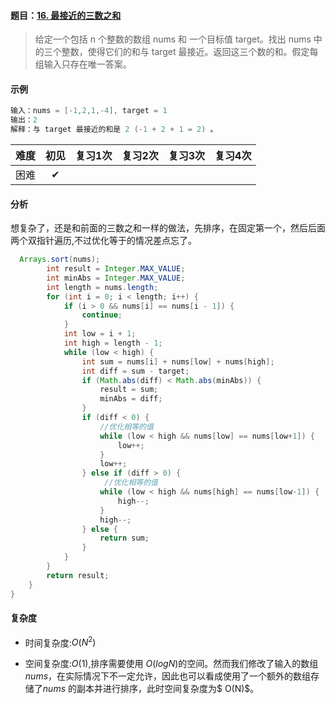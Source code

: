 #### 题目：[16. 最接近的三数之和](https://leetcode-cn.com/problems/3sum-closest/)

> 给定一个包括 n 个整数的数组 nums 和 一个目标值 target。找出 nums 中的三个整数，使得它们的和与 target 最接近。返回这三个数的和。假定每组输入只存在唯一答案。
>

#### 示例

```java
输入：nums = [-1,2,1,-4], target = 1
输出：2
解释：与 target 最接近的和是 2 (-1 + 2 + 1 = 2) 。
```

| 难度 | 初见 | 复习1次 | 复习2次 | 复习3次 | 复习4次 |
| :--: | :--: | :-----: | :-----: | :-----: | :-----: |
| 困难 |  ✔   |         |         |         |         |

#### 分析

想复杂了，还是和前面的三数之和一样的做法，先排序，在固定第一个，然后后面两个双指针遍历,不过优化等于的情况差点忘了。

```java
  Arrays.sort(nums);
        int result = Integer.MAX_VALUE;
        int minAbs = Integer.MAX_VALUE;
        int length = nums.length;
        for (int i = 0; i < length; i++) {
            if (i > 0 && nums[i] == nums[i - 1]) {
                continue;
            }
            int low = i + 1;
            int high = length - 1;
            while (low < high) {
                int sum = nums[i] + nums[low] + nums[high];
                int diff = sum - target;
                if (Math.abs(diff) < Math.abs(minAbs)) {
                    result = sum;
                    minAbs = diff;
                }
                if (diff < 0) {
                    //优化相等的值
                    while (low < high && nums[low] == nums[low+1]) {
                        low++;
                    }
                    low++;
                } else if (diff > 0) {
                     //优化相等的值
                    while (low < high && nums[high] == nums[low-1]) {
                        high--;
                    }
                    high--;
                } else {
                    return sum;
                }
            }
        }
        return result;
    }
}

```



#### 复杂度

- 时间复杂度:$O(N^2)$

- 空间复杂度:$O(1)$,排序需要使用 $O(log N)$的空间。然而我们修改了输入的数组$nums$，在实际情况下不一定允许，因此也可以看成使用了一个额外的数组存储了$nums$ 的副本并进行排序，此时空间复杂度为$ O(N)$。

  

